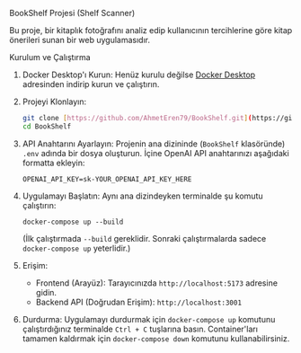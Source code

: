  BookShelf Projesi (Shelf Scanner)

Bu proje, bir kitaplık fotoğrafını analiz edip kullanıcının tercihlerine göre kitap önerileri sunan bir web uygulamasıdır.

 Kurulum ve Çalıştırma

1.  Docker Desktop'ı Kurun: Henüz kurulu değilse [Docker Desktop](https://www.docker.com/products/docker-desktop/) adresinden indirip kurun ve çalıştırın.
2.  Projeyi Klonlayın:
    ```bash
    git clone [https://github.com/AhmetEren79/BookShelf.git](https://github.com/AhmetEren79/BookShelf.git)
    cd BookShelf
    ```
3.  API Anahtarını Ayarlayın: Projenin ana dizininde (`BookShelf` klasöründe) `.env` adında bir dosya oluşturun. İçine OpenAI API anahtarınızı aşağıdaki formatta ekleyin:
    ```
    OPENAI_API_KEY=sk-YOUR_OPENAI_API_KEY_HERE
    ```
4.  Uygulamayı Başlatın: Aynı ana dizindeyken terminalde şu komutu çalıştırın:
    ```
    docker-compose up --build
    ```
    (İlk çalıştırmada `--build` gereklidir. Sonraki çalıştırmalarda sadece `docker-compose up` yeterlidir.)
5.  Erişim:
    * Frontend (Arayüz): Tarayıcınızda `http://localhost:5173` adresine gidin.
    * Backend API (Doğrudan Erişim): `http://localhost:3001`

6. Durdurma: Uygulamayı durdurmak için `docker-compose up` komutunu çalıştırdığınız terminalde `Ctrl + C` tuşlarına basın. Container'ları tamamen kaldırmak için `docker-compose down` komutunu kullanabilirsiniz.
